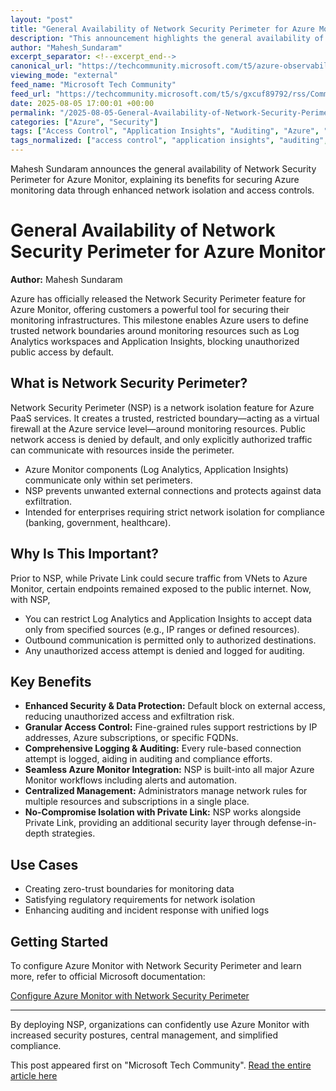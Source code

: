 ```yaml
---
layout: "post"
title: "General Availability of Network Security Perimeter for Azure Monitor"
description: "This announcement highlights the general availability of Network Security Perimeter for Azure Monitor, a new feature enabling robust network isolation for Azure’s monitoring services. The post discusses what the Network Security Perimeter is, how it enhances security, its operational benefits for enterprises, and how it integrates with Azure’s monitoring stack. Key points include granular access controls, enhanced auditing, seamless integration with Log Analytics and Application Insights, centralized management, and defense-in-depth with Azure Private Link. The content underscores the advancement in protecting Azure PaaS resources and aligning Azure Monitor with zero-trust principles."
author: "Mahesh_Sundaram"
excerpt_separator: <!--excerpt_end-->
canonical_url: "https://techcommunity.microsoft.com/t5/azure-observability-blog/general-availability-of-azure-monitor-network-security-perimeter/ba-p/4440307"
viewing_mode: "external"
feed_name: "Microsoft Tech Community"
feed_url: "https://techcommunity.microsoft.com/t5/s/gxcuf89792/rss/Community"
date: 2025-08-05 17:00:01 +00:00
permalink: "/2025-08-05-General-Availability-of-Network-Security-Perimeter-for-Azure-Monitor.html"
categories: ["Azure", "Security"]
tags: ["Access Control", "Application Insights", "Auditing", "Azure", "Azure Monitor", "Azure Security", "Compliance", "Log Analytics Workspace", "Network Isolation", "Network Security Perimeter", "News", "Private Link", "Security", "Service Endpoints", "Zero Trust"]
tags_normalized: ["access control", "application insights", "auditing", "azure", "azure monitor", "azure security", "compliance", "log analytics workspace", "network isolation", "network security perimeter", "news", "private link", "security", "service endpoints", "zero trust"]
---
```


Mahesh Sundaram announces the general availability of Network Security Perimeter for Azure Monitor, explaining its benefits for securing Azure monitoring data through enhanced network isolation and access controls.<!--excerpt_end-->

# General Availability of Network Security Perimeter for Azure Monitor

**Author:** Mahesh Sundaram

Azure has officially released the Network Security Perimeter feature for Azure Monitor, offering customers a powerful tool for securing their monitoring infrastructures. This milestone enables Azure users to define trusted network boundaries around monitoring resources such as Log Analytics workspaces and Application Insights, blocking unauthorized public access by default.

## What is Network Security Perimeter?

Network Security Perimeter (NSP) is a network isolation feature for Azure PaaS services. It creates a trusted, restricted boundary—acting as a virtual firewall at the Azure service level—around monitoring resources. Public network access is denied by default, and only explicitly authorized traffic can communicate with resources inside the perimeter.

- Azure Monitor components (Log Analytics, Application Insights) communicate only within set perimeters.
- NSP prevents unwanted external connections and protects against data exfiltration.
- Intended for enterprises requiring strict network isolation for compliance (banking, government, healthcare).

## Why Is This Important?

Prior to NSP, while Private Link could secure traffic from VNets to Azure Monitor, certain endpoints remained exposed to the public internet. Now, with NSP,

- You can restrict Log Analytics and Application Insights to accept data only from specified sources (e.g., IP ranges or defined resources).
- Outbound communication is permitted only to authorized destinations.
- Any unauthorized access attempt is denied and logged for auditing.

## Key Benefits

- **Enhanced Security & Data Protection:** Default block on external access, reducing unauthorized access and exfiltration risk.
- **Granular Access Control:** Fine-grained rules support restrictions by IP addresses, Azure subscriptions, or specific FQDNs.
- **Comprehensive Logging & Auditing:** Every rule-based connection attempt is logged, aiding in auditing and compliance efforts.
- **Seamless Azure Monitor Integration:** NSP is built-into all major Azure Monitor workflows including alerts and automation.
- **Centralized Management:** Administrators manage network rules for multiple resources and subscriptions in a single place.
- **No-Compromise Isolation with Private Link:** NSP works alongside Private Link, providing an additional security layer through defense-in-depth strategies.

## Use Cases

- Creating zero-trust boundaries for monitoring data
- Satisfying regulatory requirements for network isolation
- Enhancing auditing and incident response with unified logs

## Getting Started

To configure Azure Monitor with Network Security Perimeter and learn more, refer to official Microsoft documentation:

[Configure Azure Monitor with Network Security Perimeter](https://learn.microsoft.com/en-us/azure/azure-monitor/essentials/network-security-perimeter)

---

By deploying NSP, organizations can confidently use Azure Monitor with increased security postures, central management, and simplified compliance.

This post appeared first on "Microsoft Tech Community". [Read the entire article here](https://techcommunity.microsoft.com/t5/azure-observability-blog/general-availability-of-azure-monitor-network-security-perimeter/ba-p/4440307)

